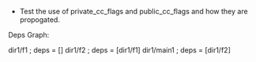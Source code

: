 - Test the use of private_cc_flags and public_cc_flags and how they are
  propogated.


Deps Graph: 

dir1/f1 ; deps = []
dir1/f2 ; deps = [dir1/f1]
dir1/main1 ; deps = [dir1/f2]
